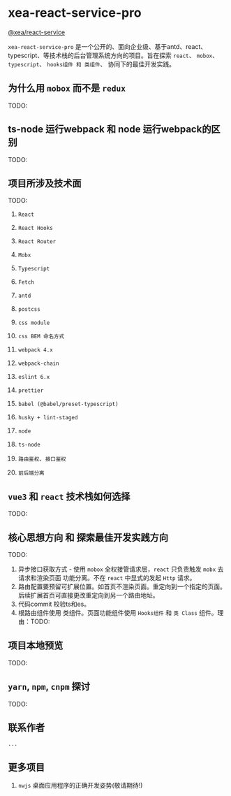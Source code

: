 # xea-react-service-pro

[@xea/react-service](https://github.com/yejiang1015/xea-react-service)

`xea-react-service-pro` 是一个公开的、面向企业级、基于antd、react、typescript、等技术栈的后台管理系统方向的项目。旨在探索 `react`、 `mobox`、 `typescript`、 `hooks组件 和 类组件`、 协同下的最佳开发实践。

## 为什么用 `mobox` 而不是 `redux` 
TODO:

## ts-node 运行webpack 和 node 运行webpack的区别
TODO:

## 项目所涉及技术面
TODO:
1. `React`
1. `React Hooks`
1. `React Router`
1. `Mobx`
1. `Typescript`
1. `Fetch`
1. `antd`
1. `postcss`
1. `css module`
1. `css BEM 命名方式`

1. `webpack 4.x`
1. `webpack-chain`
1. `eslint 6.x`
1. `prettier`
1. `babel (@babel/preset-typescript)`
1. `husky + lint-staged`
1. `node`
1. `ts-node`
1. `路由鉴权`、`接口鉴权`
1. `前后端分离`

## `vue3` 和 `react` 技术栈如何选择
TODO:


## 核心思想方向 和 探索最佳开发实践方向
TODO:
1. 异步接口获取方式 - 使用 `mobox` 全权接管请求层，`react` 只负责触发 `mobx` 去请求和渲染页面 功能分离。不在 `react` 中显式的发起 `Http` 请求。
1. 路由配置要预留可扩展位置。如首页不渲染页面。重定向到一个指定的页面。后续扩展首页可直接更改重定向到另一个路由地址。
1. 代码commit 校验ts和es。
1. 根路由组件使用 类组件。页面功能组件使用 `Hooks组件` 和 `类 Class` 组件。理由：TODO:

## 项目本地预览
TODO:

## `yarn`, `npm`, `cnpm` 探讨
TODO:

## 联系作者
`...`

## 更多项目

1. `nwjs` 桌面应用程序的正确开发姿势(敬请期待!)